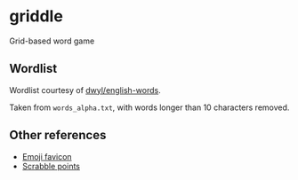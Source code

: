 # griddle

Grid-based word game

## Wordlist

Wordlist courtesy of [dwyl/english-words](https://github.com/dwyl/english-words).

Taken from `words_alpha.txt`, with words longer than 10 characters removed.

## Other references

* [Emoji favicon](https://css-tricks.com/emoji-as-a-favicon/)
* [Scrabble points](https://www.eoiaviles.org/repositorio/mjose/STORIES/death_scrabble/scrabble_rules.html)
